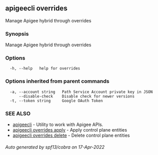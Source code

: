 ## apigeecli overrides

Manage Apigee hybrid through overrides

### Synopsis

Manage Apigee hybrid through overrides

### Options

```
  -h, --help   help for overrides
```

### Options inherited from parent commands

```
  -a, --account string   Path Service Account private key in JSON
      --disable-check    Disable check for newer versions
  -t, --token string     Google OAuth Token
```

### SEE ALSO

* [apigeecli](apigeecli.md)	 - Utility to work with Apigee APIs.
* [apigeecli overrides apply](apigeecli_overrides_apply.md)	 - Apply control plane entities
* [apigeecli overrides delete](apigeecli_overrides_delete.md)	 - Delete control plane entities

###### Auto generated by spf13/cobra on 17-Apr-2022

